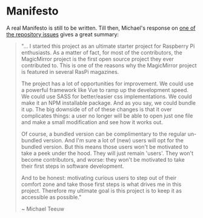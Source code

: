 # Manifesto

A real Manifesto is still to be written. Till then, Michael's response on
[one of the repository issues](https://github.com/MichMich/MagicMirror/issues/1174)
gives a great summary:

> "... I started this project as an ultimate starter project for Raspberry Pi
> enthusiasts. As a matter of fact, for most of the contributors, the
> MagicMirror project is the first open source project they ever contributed to.
> This is one of the reasons why the MagicMirror project is featured in several
> RasPi magazines.
>
> The project has a lot of opportunities for improvement. We could use a
> powerful framework like Vue to ramp up the development speed. We could use
> SASS for better/easier css implementations. We could make it an NPM
> installable package. And as you say, we could bundle it up. The big downside
> of of of these changes is that it over complicates things: a user no longer
> will be able to open just one file and make a small modification and see how
> it works out.
>
> Of course, a bundled version can be complimentary to the regular un-bundled
> version. And I'm sure a lot of (new) users will opt for the bundled version.
> But this means those users won't be motivated to take a peek under the hood.
> They will just remain 'users'. They won't become contributors, and worse: they
> won't be motivated to take their first steps in software development.
>
> And to be honest: motivating curious users to step out of their comfort zone
> and take those first steps is what drives me in this project. Therefore my
> ultimate goal is this project is to keep it as accessible as possible."
>
> ~ Michael Teeuw
